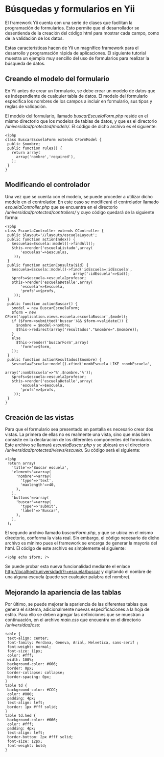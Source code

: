 Búsquedas y formularios en Yii
==============================

El framework Yii cuenta con una serie de clases que facilitan la programación de formularios. Esto permite que el desarrollador se desentienda de la creación del código html para mostrar cada campo, como de la validación de los datos.

Estas características hacen de Yii un magnífico framework para el desarrollo y programación rápida de aplicaciones. El siguiente tutorial muestra un ejemplo muy sencillo del uso de formularios para realizar la búsqueda de datos.

Creando el modelo del formulario
--------------------------------

En Yii antes de crear un formulario, se debe crear un modelo de datos que es independiente de cualquier tabla de datos. El modelo del formulario especifica los nombres de los campos a incluir en formulario, sus tipos y reglas de validación.

El modelo del formulario, llamado *buscarEscuelaForm.php* reside en el mismo directorio que los modelos de tablas de datos, y que es el directorio */universidad/protected/models/*. El código de dicho archivo es el siguiente:

    <?php
    class BuscarEscuelaForm extends CFormModel {
     public $nombre;
     public function rules() {
       return array(
         array('nombre','required'),
       );
     }
    }

Modificando el controlador
--------------------------

Una vez que se cuenta con el modelo, se puede proceder a utilizar dicho modelo en el controlador. En este caso se modificará el controlador llamado *escuelaController.php* que se encuentra en el directorio */universidad/protected/controllers/* y cuyo código quedará de la siguiente forma:

    <?php
    class EscuelaController extends CController {
     public $layout='//layouts/escuelaLayout';
     public function actionIndex() {
       $escuelas=Escuela::model()->findAll();
       $this->render('escuelaListado',array(
           'escuelas'=>$escuelas,
        ));
     }
     public function actionConsulta($id) {
       $escuela=Escuela::model()->find('idEscuela=:idEscuela', 
                                   array(':idEscuela'=>$id));
       $profs=$escuela->escuela2profesor;
       $this->render('escuelaDetalle',array(
           'escuela'=>$escuela,
           'profs'=>$profs,
        ));
     }
     public function actionBuscar() {
       $model = new BuscarEscuelaForm;
       $form = new CForm('application.views.escuela.escuelaBuscar',$model);
       if ($form->submitted('buscar')&& $form->validate()) {
         $nombre = $model->nombre;
         $this->redirect(array('resultados'."&nombre=".$nombre));
       }
       else
         $this->render('buscarForm',array(
           'form'=>$form,
       ));
     }
     public function actionResultados($nombre) {
       $escuela=Escuela::model()->find('nombEscuela LIKE :nombEscuela', 
                                   array(':nombEscuela'=>'%'.$nombre.'%'));
       $profs=$escuela->escuela2profesor;
       $this->render('escuelaDetalle',array(
           'escuela'=>$escuela,
           'profs'=>$profs,
        ));
     }
    }

Creación de las vistas
----------------------

Para que el formulario sea presentado en pantalla es necesario crear dos vistas. La primera de ellas no es realmente una vista, sino que más bien consiste en la declaración de los diferentes componentes del formulario. Este archivo se llamará *escuelaBuscar.php* y se ubicará en el directorio */universidad/protected/views/escuela*. Su código será el siguiente:

    <?php
     return array(
       'title'=>'Buscar escuela',
       'elements'=>array(
         'nombre'=>array(
           'type'=>'text',
           'maxlength'=>40,
         ),
       ),
       'buttons'=>array(
         'buscar'=>array(
           'type'=>'submit',
           'label'=>'Buscar',
         ),
       ),
     );

El segundo archivo llamado *buscarForm.php*, y que se ubica en el mismo directorio, conforma la vista real. Sin embargo, el código necesario de dicho archivo es mínimo pues el framework se encarga de generar la mayoría del html. El código de este archivo es simplemente el siguiente:

    <?php echo $form; ?>

Se puede probar esta nueva funcionalidad mediante el enlace [http://localhost/universidad/?r=escuela/buscar](http://localhost/universidad/?r=escuela/buscar) y digitando el nombre de una alguna escuela (puede ser cualquier palabra del nombre).

Mejorando la apariencia de las tablas
-------------------------------------

Por último, se puede mejorar la apariencia de las diferentes tablas que genera el sistema, adicionalmente nuevas especificaciones a la hoja de estilo. Para ello se deben agregar las definiciones que se muestran a continuación, en el archivo *main.css* que encuentra en el directorio */universidad/css*:

    table {
     text-align: center;
     font-family: Verdana, Geneva, Arial, Helvetica, sans-serif ;
     font-weight: normal;
     font-size: 11px;
     color: #fff;
     width: 100%;
     background-color: #666;
     border: 0px;
     border-collapse: collapse;
     border-spacing: 0px;
    }
    table td {
     background-color: #CCC;
     color: #000;
     padding: 4px;
     text-align: left;
     border: 1px #fff solid;
    }
    table td.hed {
     background-color: #666;
     color: #fff;
     padding: 4px;
     text-align: left;
     border-bottom: 2px #fff solid;
     font-size: 12px;
     font-weight: bold;
    } 
